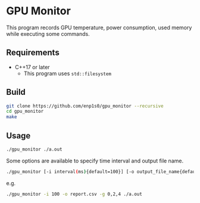 # GPU Monitor

This program records GPU temperature, power consumption, used memory while executing some commands.

## Requirements
- C++17 or later
  - This program uses `std::filesystem`

## Build
```bash
git clone https://github.com/enp1s0/gpu_monitor --recursive
cd gpu_monitor
make
```

## Usage
```bash
./gpu_monitor ./a.out
```

Some options are available to specify time interval and output file name.
```bash
./gpu_monitor [-i interval(ms){default=100}] [-o output_file_name{default=gpu.csv}] [-g gpu_id{default=0}] target_command
```

e.g.
```bash
./gpu_monitor -i 100 -o report.csv -g 0,2,4 ./a.out
```
